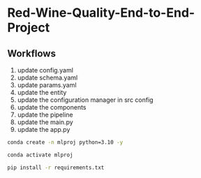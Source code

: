 # Red-Wine-Quality-End-to-End-Project

## Workflows
1. update config.yaml
2. update schema.yaml
3. update params.yaml
4. update the entity
5. update the configuration manager in src config
6. update the components
7. update the pipeline
8. update the main.py
9. update the app.py

```bash
conda create -n mlproj python=3.10 -y
````

```bash
conda activate mlproj
````

```bash
pip install -r requirements.txt
````

